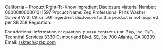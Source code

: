  
 
 
California – Product Right-To-Know Ingredient Disclosure 
Material Number: 000000000001041597 
Product Name: Zep Professional Parts Washer Solvent With Citrus_5Gl 
Ingredient disclosure for this product is not required per SB 258 Regulation. 
 
For additional information or question, please contact us at: 
Zep, Inc. 
C/O Technical Services 
3330 Cumberland Blvd. SE, Ste 700 
Atlanta, GA 30339 
Email: asktech@zep.com 
 
 
 
 
